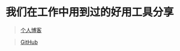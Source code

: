 # 我们在工作中用到过的好用工具分享

> [个人博客](https://blog.csdn.net/m0_37965018)


> [GitHub](https://github.com/Corefo/ "github")
